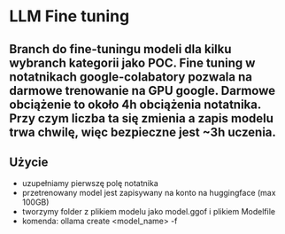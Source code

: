# LLM Fine tuning

Branch do fine-tuningu modeli dla kilku wybranch kategorii jako POC. 
Fine tuning w notatnikach google-colabatory pozwala na darmowe trenowanie na GPU google.
Darmowe obciążenie to około 4h obciążenia notatnika. Przy czym liczba ta się zmienia a zapis modelu trwa chwilę, więc bezpieczne jest ~3h uczenia.
---

## Użycie
- uzupełniamy pierwszę polę notatnika
- przetrenowany model jest zapisywany na konto na huggingface (max 100GB)
- tworzymy folder z plikiem modelu jako model.ggof i plikiem Modelfile
- komenda: ollama create <model_name> -f <Modelfile>